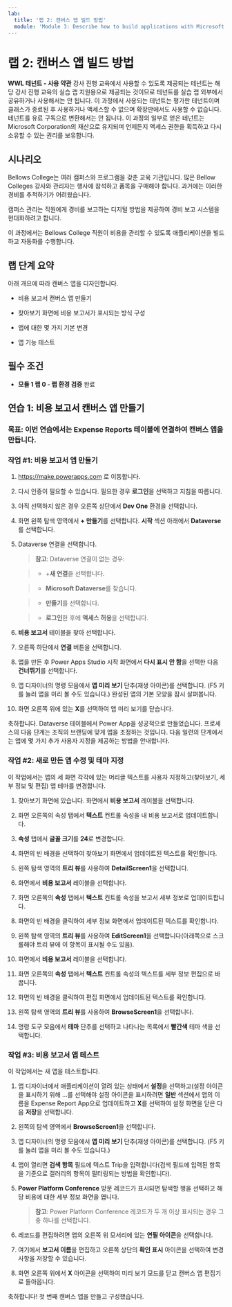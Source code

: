 ```yaml
---
lab:
  title: '랩 2: 캔버스 앱 빌드 방법'
  module: 'Module 3: Describe how to build applications with Microsoft Power Apps'
---
```


# 랩 2: 캔버스 앱 빌드 방법

**WWL 테넌트 - 사용 약관** 강사 진행 교육에서 사용할 수 있도록 제공되는 테넌트는 해당 강사 진행 교육의 실습 랩 지원용으로 제공되는 것이므로 테넌트를 실습 랩 외부에서 공유하거나 사용해서는 안 됩니다. 이 과정에서 사용되는 테넌트는 평가판 테넌트이며 클래스가 종료된 후 사용하거나 액세스할 수 없으며 확장판에서도 사용할 수 없습니다. 테넌트를 유료 구독으로 변환해서는 안 됩니다. 이 과정의 일부로 얻은 테넌트는 Microsoft Corporation의 재산으로 유지되며 언제든지 액세스 권한을 획득하고 다시 소유할 수 있는 권리를 보유합니다. 

## 시나리오

Bellows College는 여러 캠퍼스와 프로그램을 갖춘 교육 기관입니다. 많은 Bellow Colleges 강사와 관리자는 행사에 참석하고 품목을 구매해야 합니다. 과거에는 이러한 경비를 추적하기가 어려웠습니다. 

캠퍼스 관리는 직원에게 경비를 보고하는 디지털 방법을 제공하여 경비 보고 시스템을 현대화하려고 합니다. 

이 과정에서는 Bellows College 직원이 비용을 관리할 수 있도록 애플리케이션을 빌드하고 자동화를 수행합니다. 


## 랩 단계 요약

아래 개요에 따라 캔버스 앱을 디자인합니다.

- 비용 보고서 캔버스 앱 만들기 

- 찾아보기 화면에 비용 보고서가 표시되는 방식 구성

- 앱에 대한 몇 가지 기본 변경

- 앱 기능 테스트

## 필수 조건

- **모듈 1 랩 0 - 랩 환경 검증** 완료

## 연습 1: 비용 보고서 캔버스 앱 만들기

### 목표: 이번 연습에서는 Expense Reports 테이블에 연결하여 캔버스 앱을 만듭니다.

### 작업 #1: 비용 보고서 앱 만들기

1. https://make.powerapps.com 로 이동합니다.

1. 다시 인증이 필요할 수 있습니다. 필요한 경우 **로그인**을 선택하고 지침을 따릅니다.

1. 아직 선택하지 않은 경우 오른쪽 상단에서 **Dev One** 환경을 선택합니다.

1. 화면 왼쪽 탐색 영역에서 **+ 만들기**를 선택합니다. **시작** 섹션 아래에서 **Dataverse**를 선택합니다.

1. Dataverse 연결을 선택합니다.

    >**참고**: Dataverse 연결이 없는 경우:

    >   - +**새 연결**을 선택합니다.

    >   - **Microsoft Dataverse**를 찾습니다.

    >   - **만들기**를 선택합니다.

    >   - **로그인**한 후에 **액세스 허용**을 선택합니다.

1. **비용 보고서** 테이블을 찾아 선택합니다.

1. 오른쪽 하단에서 **연결** 버튼을 선택합니다.

1. 앱을 만든 후 Power Apps Studio 시작 화면에서 **다시 표시 안 함**을 선택한 다음 **건너뛰기**를 선택합니다.

1. 앱 디자이너의 명령 모음에서 **앱 미리 보기** 단추(재생 아이콘)를 선택합니다. (F5 키를 눌러 앱을 미리 볼 수도 있습니다.) 완성된 앱의 기본 모양을 잠시 살펴봅니다.

1. 화면 오른쪽 위에 있는 **X**를 선택하여 앱 미리 보기를 닫습니다.

축하합니다. Dataverse 테이블에서 Power App을 성공적으로 만들었습니다. 프로세스의 다음 단계는 조직의 브랜딩에 맞게 앱을 조정하는 것입니다. 다음 일련의 단계에서는 앱에 몇 가지 추가 사용자 지정을 제공하는 방법을 안내합니다.

### 작업 #2: 새로 만든 앱 수정 및 테마 지정

이 작업에서는 앱의 세 화면 각각에 있는 머리글 텍스트를 사용자 지정하고(찾아보기, 세부 정보 및 편집) 앱 테마를 변경합니다.

1. 찾아보기 화면에 있습니다. 화면에서 **비용 보고서** 레이블을 선택합니다.

1. 화면 오른쪽의 속성 탭에서 **텍스트** 컨트롤 속성을 내 비용 보고서로 업데이트합니다.

1. **속성** 탭에서 **글꼴 크기**를 **24**로 변경합니다.

1. 화면의 빈 배경을 선택하여 찾아보기 화면에서 업데이트된 텍스트를 확인합니다.

1. 왼쪽 탐색 영역의 **트리 뷰**를 사용하여 **DetailScreen1**을 선택합니다.

1. 화면에서 **비용 보고서** 레이블을 선택합니다.

1. 화면 오른쪽의 **속성** 탭에서 **텍스트** 컨트롤 속성을 보고서 세부 정보로 업데이트합니다.

1. 화면의 빈 배경을 클릭하여 세부 정보 화면에서 업데이트된 텍스트를 확인합니다.

1. 왼쪽 탐색 영역의 **트리 뷰**를 사용하여 **EditScreen1**을 선택합니다(아래쪽으로 스크롤해야 트리 뷰에 이 항목이 표시될 수도 있음).

1. 화면에서 **비용 보고서** 레이블을 선택합니다.

1. 화면 오른쪽의 **속성** 탭에서 **텍스트** 컨트롤 속성의 텍스트를 세부 정보 편집으로 바꿉니다.

1. 화면의 빈 배경을 클릭하여 편집 화면에서 업데이트된 텍스트를 확인합니다.

1. 왼쪽 탐색 영역의 **트리 뷰**를 사용하여 **BrowseScreen1**을 선택합니다.

1. 명령 도구 모음에서 **테마** 단추를 선택하고 나타나는 목록에서 **빨간색** 테마 색을 선택합니다.

### 작업 #3: 비용 보고서 앱 테스트

이 작업에서는 새 앱을 테스트합니다.

1. 앱 디자이너에서 애플리케이션이 열려 있는 상태에서 **설정**을 선택하고(설정 아이콘을 표시하기 위해 ...를 선택해야 설정 아이콘을 표시하려면 **일반** 섹션에서 앱의 이름을 Expense Report App으로 업데이트하고 **X**를 선택하여 설정 화면을 닫은 다음 **저장**을 선택합니다.

1. 왼쪽의 탐색 영역에서 **BrowseScreen1**을 선택합니다.

1. 앱 디자이너의 명령 모음에서 **앱 미리 보기** 단추(재생 아이콘)를 선택합니다. (F5 키를 눌러 앱을 미리 볼 수도 있습니다.)

1. 앱이 열리면 **검색 항목** 필드에 텍스트 Trip을 입력합니다(검색 필드에 입력된 항목을 기준으로 갤러리의 항목이 필터링되는 방법을 확인합니다).

1. **Power Platform Conference** 방문 레코드가 표시되면 탐색할 행을 선택하고 해당 비용에 대한 세부 정보 화면을 엽니다.
 
    >**참고**: Power Platform Conference 레코드가 두 개 이상 표시되는 경우 그 중 하나를 선택합니다.

1. 레코드를 편집하려면 앱의 오른쪽 위 모서리에 있는 **연필 아이콘**을 선택합니다.

1. 여기에서 **보고서 이름**을 편집하고 오른쪽 상단의 **확인 표시** 아이콘을 선택하여 변경 사항을 저장할 수 있습니다.

1. 화면 오른쪽 위에서 **X** 아이콘을 선택하여 미리 보기 모드를 닫고 캔버스 앱 편집기로 돌아옵니다.

축하합니다! 첫 번째 캔버스 앱을 만들고 구성했습니다.

 
